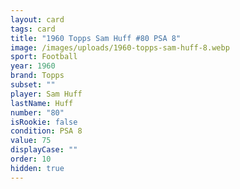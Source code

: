 ```yaml
---
layout: card
tags: card
title: "1960 Topps Sam Huff #80 PSA 8"
image: /images/uploads/1960-topps-sam-huff-8.webp
sport: Football
year: 1960
brand: Topps
subset: ""
player: Sam Huff
lastName: Huff
number: "80"
isRookie: false
condition: PSA 8
value: 75
displayCase: ""
order: 10
hidden: true
---
```

